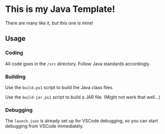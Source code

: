 
# This is my Java Template!

There are many like it, but this one is mine!

## Usage

### Coding

All code goes in the `/src` directory. Follow Java standards accordingly.

### Building

Use the `build.ps1` script to build the Java class files.

Use the `build-jar.ps1` script to build a JAR file. (Might not work that well...)

### Debugging

The `launch.json` is already set up for VSCode debugging, so you can start debugging from VSCode immediately.
